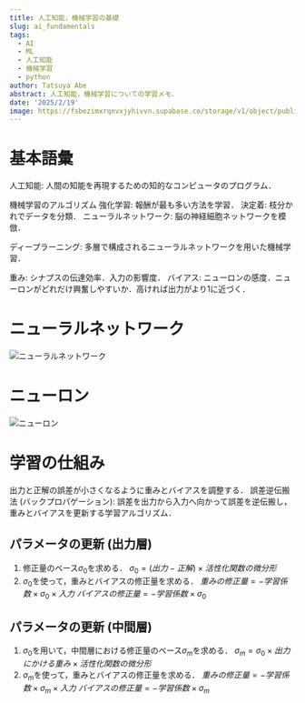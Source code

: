 ```yaml
---
title: 人工知能，機械学習の基礎
slug: ai_fundamentals
tags:
  - AI
  - ML
  - 人工知能
  - 機械学習
  - python
author: Tatsuya Abe
abstract: 人工知能，機械学習についての学習メモ．
date: '2025/2/19'
image: https://fsbezimxrqnvxjyhivvn.supabase.co/storage/v1/object/public/blogThumbnail//ai_fundamental.jpeg
---
```


# 基本語彙
人工知能: 人間の知能を再現するための知的なコンピュータのプログラム．

機械学習のアルゴリズム
強化学習: 報酬が最も多い方法を学習．
決定着: 枝分かれでデータを分類．
ニューラルネットワーク: 脳の神経細胞ネットワークを模倣．

ディープラーニング: 多層で構成されるニューラルネットワークを用いた機械学習．

重み: シナプスの伝達効率．入力の影響度．
バイアス: ニューロンの感度．ニューロンがどれだけ興奮しやすいか．高ければ出力がより1に近づく．

# ニューラルネットワーク
![ニューラルネットワーク](https://fsbezimxrqnvxjyhivvn.supabase.co/storage/v1/object/sign/blogImage/ai_fundamental-neuralnetwork.jpeg?token=eyJhbGciOiJIUzI1NiIsInR5cCI6IkpXVCJ9.eyJ1cmwiOiJibG9nSW1hZ2UvYWlfZnVuZGFtZW50YWwtbmV1cmFsbmV0d29yay5qcGVnIiwiaWF0IjoxNzM5OTU1MzUyLCJleHAiOjE3NzE0OTEzNTJ9.sHw_gSUU7a7jYi-1pUlHvSEL6YbB-fFKO3vzKWrU9Ek)

# ニューロン
![ニューロン](https://fsbezimxrqnvxjyhivvn.supabase.co/storage/v1/object/sign/blogImage/ai_fundamental-neuron.jpeg?token=eyJhbGciOiJIUzI1NiIsInR5cCI6IkpXVCJ9.eyJ1cmwiOiJibG9nSW1hZ2UvYWlfZnVuZGFtZW50YWwtbmV1cm9uLmpwZWciLCJpYXQiOjE3Mzk5NTU3MTIsImV4cCI6MTc3MTQ5MTcxMn0.m9mIgzqnE9B523-kDd0bibdhBUiiaASKMYZfTbxvDvA)

# 学習の仕組み
出力と正解の誤差が小さくなるように重みとバイアスを調整する．
誤差逆伝搬法 (バックプロパゲーション): 誤差を出力から入力へ向かって誤差を逆伝搬し，重みとバイアスを更新する学習アルゴリズム．

## パラメータの更新 (出力層)
1. 修正量のベース$\sigma_0$を求める．
$\sigma_0 = (出力 - 正解) \times 活性化関数の微分形$
2. $\sigma_0$を使って，重みとバイアスの修正量を求める．
$重みの修正量 = -学習係数 \times \sigma_0 \times 入力$
$バイアスの修正量 = -学習係数 \times \sigma_0$

## パラメータの更新 (中間層)
1. $\sigma_0$を用いて，中間層における修正量のベース$\sigma_m$を求める．
$\sigma_m = \sigma_0 \times 出力にかける重み \times 活性化関数の微分形$
2. $\sigma_m$を使って，重みとバイアスの修正量を求める．
$重みの修正量 = -学習係数 \times \sigma_m \times 入力$
$バイアスの修正量 = -学習係数 \times \sigma_m$